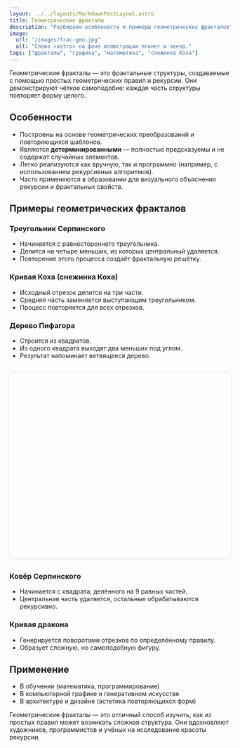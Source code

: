 ```yaml
---
layout: ../../layouts/MarkdownPostLayout.astro
title: Геометрические фракталы
description: "Разбираем особенности и примеры геометрических фракталов"
image:
  url: "/images/frac-geo.jpg"
  alt: "Слово «astro» на фоне иллюстрации планет и звезд."
tags: ["фракталы", "графика", "математика", "снежинка Коха"]
---
```


Геометрические фракталы — это фрактальные структуры, создаваемые с помощью простых геометрических правил и рекурсии. Они демонстрируют чёткое самоподобие: каждая часть структуры повторяет форму целого.

## Особенности

- Построены на основе геометрических преобразований и повторяющихся шаблонов.
- Являются **детерминированными** — полностью предсказуемы и не содержат случайных элементов.
- Легко реализуются как вручную, так и программно (например, с использованием рекурсивных алгоритмов).
- Часто применяются в образовании для визуального объяснения рекурсии и фрактальных свойств.

## Примеры геометрических фракталов

###  Треугольник Серпинского

- Начинается с равностороннего треугольника.
- Делится на четыре меньших, из которых центральный удаляется.
- Повторение этого процесса создаёт фрактальную решётку.

### Кривая Коха (снежинка Коха)

- Исходный отрезок делится на три части.
- Средняя часть заменяется выступающим треугольником.
- Процесс повторяется для всех отрезков.

### Дерево Пифагора

- Строится из квадратов.
- Из одного квадрата выходят два меньших под углом.
- Результат напоминает ветвящееся дерево.

<canvas id="fractalCanvas" width="600" height="500" style="display:block; margin:2rem auto; background: #fefefe; box-shadow: 0 0 10px rgba(0,0,0,0.1); border-radius: 8px;"></canvas>

<script is:inline>
const canvas = document.getElementById("fractalCanvas");
const ctx = canvas.getContext("2d");
const maxDepth = 8;
let currentDepth = 0;

function drawTree(x, y, size, angle, depth) {
  if (depth > currentDepth) return;
  if (depth === 0) return;

  ctx.save();
  ctx.translate(x, y);
  ctx.rotate(angle);
  ctx.fillStyle = `hsl(${depth * 30}, 60%, 60%)`;
  ctx.fillRect(0, 0, size, -size);

  const newSize = size * Math.SQRT1_2;
  const leftX = 0;
  const leftY = -size;
  const rightX = newSize;
  const rightY = -size;

  drawTree(leftX, leftY, newSize, -Math.PI / 4, depth - 1);
  drawTree(rightX, rightY, newSize, Math.PI / 4, depth - 1);
  ctx.restore();
}

function animate() {
  ctx.clearRect(0, 0, canvas.width, canvas.height);
  ctx.save();
  ctx.translate(canvas.width / 2 - 40, canvas.height - 20);
  drawTree(0, 0, 80, 0, maxDepth);
  ctx.restore();

  if (currentDepth < maxDepth) {
    currentDepth++;
    setTimeout(() => requestAnimationFrame(animate), 400);
  }
}

animate();
</script>


### Ковёр Серпинского

- Начинается с квадрата, делённого на 9 равных частей.
- Центральная часть удаляется, остальные обрабатываются рекурсивно.

### Кривая дракона

- Генерируется поворотами отрезков по определённому правилу.
- Образует сложную, но самоподобную фигуру.

## Применение

- В обучении (математика, программирование)
- В компьютерной графике и генеративном искусстве
- В архитектуре и дизайне (эстетика повторяющихся форм)

Геометрические фракталы — это отличный способ изучить, как из простых правил может возникать сложная структура. Они вдохновляют художников, программистов и учёных на исследование красоты рекурсии.
